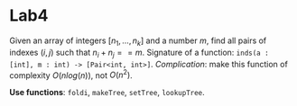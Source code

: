 # Lab4

Given an array of integers $[n_1, \dots, n_k]$ and a number $m$, find all pairs of indexes $(i, j)$ such that $n_i + n_j == m$. Signature of a function: `inds(a : [int], m : int) -> [Pair<int, int>]`. *Complication*: make this function of complexity $O(nlog(n))$, not $O(n^2)$.

**Use functions**: `foldi`, `makeTree`, `setTree`, `lookupTree`.
